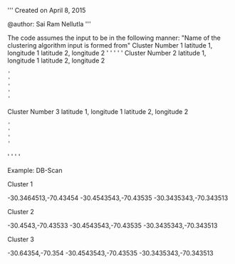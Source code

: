 '''
Created on April 8, 2015

@author: Sai Ram Nellutla
'''

The code assumes the input to be in the following manner:
"Name of the clustering algorithm input is formed from"
Cluster Number 1
latitude 1, longitude 1
latitude 2, longitude 2
	'
	'
	'
	'
	'
Cluster Number 2
latitude 1, longitude 1
latitude 2, longitude 2

	'
	'
	'
	'
	'
Cluster Number 3
latitude 1, longitude 1
latitude 2, longitude 2

	'
	'
	'
	'
	
'
'
'
'



Example:
DB-Scan

Cluster 1

-30.3464513,-70.43454
-30.4543543,-70.43535
-30.3435343,-70.343513

Cluster 2

-30.4543,-70.43533
-30.4543543,-70.43535
-30.3435343,-70.343513	

Cluster 3

-30.64354,-70.354
-30.4543543,-70.43535
-30.3435343,-70.343513
